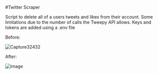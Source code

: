 #Twitter Scraper

Script to delete all of a users tweets and likes from their account.
Some limitations due to the number of calls the Tweepy API allows. 
Keys and tokens are added using a .env file

Before:


![Capture32432](https://user-images.githubusercontent.com/77083766/171527020-387ba3dd-81db-4ae8-b4e5-7cd0b692980c.PNG)


After:


![image](https://user-images.githubusercontent.com/77083766/171527077-4a18aac3-d5f4-4329-aa42-7946b0cbf379.png)

